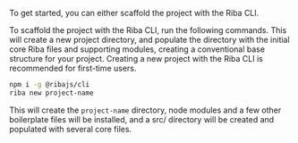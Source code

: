 To get started, you can either scaffold the project with the Riba CLI.

To scaffold the project with the Riba CLI, run the following commands. This will create a new project directory, and populate the directory with the initial core Riba files and supporting modules, creating a conventional base structure for your project. Creating a new project with the Riba CLI is recommended for first-time users.

```bash
npm i -g @ribajs/cli
riba new project-name
```

This will create the `project-name` directory, node modules and a few other boilerplate files will be installed, and a src/ directory will be created and populated with several core files.
